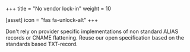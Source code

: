 +++
title = "No vendor lock-in"
weight = 10

[asset]
  icon = "fas fa-unlock-alt"
+++

Don't rely on provider specific implementations of non standard ALIAS records or CNAME flattening. Reuse our open specification based on the standards based TXT-record.
